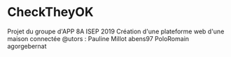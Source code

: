 # CheckTheyOK
Projet du groupe d'APP 8A ISEP 2019
Création d'une plateforme web d'une maison connectée
@utors : 
Pauline Millot
abens97
PoloRomain
agorgebernat

